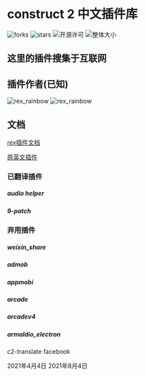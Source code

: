 # construct 2 中文插件库
![forks](https://img.shields.io/github/forks/Releed/Construct-2?style=for-the-badge)
![stars](https://img.shields.io/github/stars/Releed/Construct-2?style=for-the-badge)
![开源许可](https://img.shields.io/github/license/Releed/Construct-2?style=for-the-badge)
![整体大小](https://img.shields.io/github/languages/code-size/Releed/Construct-2?color=%23feba07&style=for-the-badge)
## 这里的插件搜集于互联网

## 插件作者(已知)

![rex_rainbow](https://github.com/rexrainbow)
![rex_rainbow](https://img.shields.io/github/followers/rexrainbow?style=social)

## 文档

[rex插件文档](http://c2rexplugins.weebly.com/)  

[原英文插件](https://github.com/rexrainbow/C2Plugins/archive/master.zip)



### 已翻译插件
##### audio helper
##### 9-patch

### 弃用插件

##### weixin_share
##### admob
##### appmobi
##### arcade
##### arcadev4
##### armaldio_electron
c2-translate
facebook



2021年4月4日
2021年8月4日
